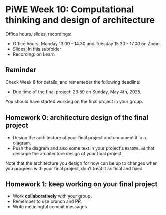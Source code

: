 # PiWE Week 10: Computational thinking and design of architecture

Office hours, slides, recordings:  
 * Office hours: Monday 13.00 - 14.30 and Tuesday 15.30 - 17.00 on Zoom.
 * Slides: In this subfolder  
 * Recording: on Learn

## Reminder
Check Week 8 for details, and rememeber the following deadline:
* Due time of the final project: 23:59 on Sunday, May 4th, 2025.

You should have started working on the final project in your group.

## Homework 0: architecture design of the final project
* Design the architecture of your final project and document it in a diagram. 
* Push the diagram and also some text in your project's `README.md` that 
descripe the architecture design of your final project.

Note that the architecture you design for now can be up to changes when you 
progress with your final project, don’t treat it as final and fixed.

## Homework 1: keep working on your final project
* Work **collaboratively** with your group.
* Remember to use branch and PR.
* Write meaningful commit messages.